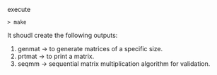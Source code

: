 
execute 

```
> make 
```

It shoudl create the following outputs:

1. genmat  -> to generate matrices of a specific size.
2. prtmat  -> to print a matrix.
3. seqmm   -> sequential matrix multiplication algorithm for validation.



